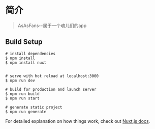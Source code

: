 # 简介

> AsAsFans--属于一个魂儿们的app

## Build Setup

``` 
# install dependencies
$ npm install
$ npm install nuxt


# serve with hot reload at localhost:3000
$ npm run dev

# build for production and launch server
$ npm run build
$ npm run start

# generate static project
$ npm run generate
```

For detailed explanation on how things work, check out [Nuxt.js docs](https://nuxtjs.org).
